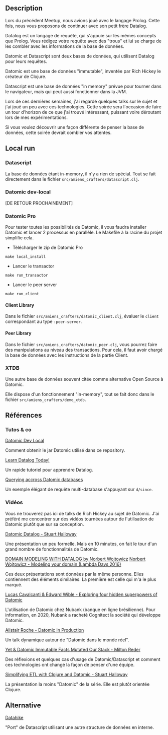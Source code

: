 ## Description

Lors du précédent Meetup, nous avions joué avec le langage Prolog. Cette fois, nous vous proposons de continuer avec son petit frère Datalog.

Datalog est un langage de requête, qui s'appuie sur les mêmes concepts que Prolog. Vous rédigez votre requête avec des "trous" et lui se charge de les combler avec les informations de la base de données.

Datomic et Datascript sont deux bases de données, qui utilisent Datalog pour leurs requêtes.

Datomic est une base de données "immutable", inventée par Rich Hickey le créateur de Clojure.

Datascript est une base de données "in memory" prévue pour tourner dans le navigateur, mais qui peut aussi fonctionner dans la JVM.

Lors de ces dernières semaines, j'ai regardé quelques talks sur le sujet et j'ai joué un peu avec ces technologies. Cette soirée sera l'occasion de faire un tour d'horizon de ce que j'ai trouvé intéressant, puissant voire déroutant lors de mes expérimentations.

Si vous voulez découvrir une façon différente de penser la base de données, cette soirée devrait combler vos attentes.

## Local run

### Datascript

La base de données étant in-memory, il n'y a rien de spécial. Tout se fait directement dans le fichier `src/amiens_crafters/datascript.clj`.

### Datomic dev-local

[DE RETOUR PROCHAINEMENT]

### Datomic Pro

Pour tester toutes les possibilités de Datomic, il vous faudra installer Datomic et lancer 2 processus en parallèle. Le Makefile à la racine du projet simplifie cela.

- Télécharger le zip de Datomic Pro

``` shell
make local_install
```

- Lancer le transactor

``` shell
make run_transactor
```

- Lancer le peer server

``` shell
make run_client
```

#### Client Library

Dans le fichier `src/amiens_crafters/datomic_client.clj`, évaluer le `client` correspondant au type `:peer-server`.

#### Peer Library

Dans le fichier `src/amiens_crafters/datomic_peer.clj`, vous pourrez faire des manipulations au niveau des transactions. Pour cela, il faut avoir chargé la base de données avec les instructions de la partie Client.

### XTDB

Une autre base de données souvent citée comme alternative Open Source à Datomic.

Elle dispose d'un fonctionnement "in-memory", tout se fait donc dans le fichier
 `src/amiens_crafters/demo_xtdb`.

## Références

### Tutos & co

[Datomic Dev Local](https://docs.datomic.com/cloud/dev-local.html)

Comment obtenir le jar Datomic utilisé dans ce repository.

[Learn Datalog Today!](http://www.learndatalogtoday.org/)

Un rapide tutoriel pour apprendre Datalog.

[Querying accross Datomic databases](https://cjohansen.no/querying-across-datomic-databases/)

Un exemple élégant de requête multi-database s'appuyant sur `d/since`.

### Vidéos

Vous ne trouverez pas ici de talks de Rich Hickey au sujet de Datomic. J'ai préféré me concentrer sur des vidéos tournées autour de l'utilisation de Datomic plutôt que sur sa conception.

[Datomic Datalog - Stuart Halloway](https://youtu.be/bAilFQdaiHk)

Une présentation un peu formelle. Mais en 10 minutes, on fait le tour d'un grand nombre de fonctionnalités de Datomic.

[DOMAIN MODELING WITH DATALOG by Norbert Wojtowicz](https://youtu.be/oo-7mN9WXTw)
[Norbert Wojtowicz - Modeling your domain (Lambda Days 2016)](https://youtu.be/UrGJHfB21Ok)

Ces deux présentations sont données par la même personne. Elles contiennent des éléments similaires. La première est celle qui m'a le plus marqué.

[Lucas Cavalcanti & Edward Wible - Exploring four hidden superpowers of Datomic](https://youtu.be/7lm3K8zVOdY)

L'utilisation de Datomic chez Nubank (banque en ligne brésilienne). Pour information, en 2020, Nubank a racheté Cognitect la société qui développe Datomic.

[Alistair Roche - Datomic in Production](https://youtu.be/0rmR80neExo)

Un talk dynamique autour de "Datomic dans le monde réel".

[Yet & Datomic Immutable Facts Mutated Our Stack - Milton Reder](https://youtu.be/gcJmNYj4Mec)

Des réflexions et quelques cas d'usage de Datomic/Datascript et comment ces technologies ont changé la façon de penser d'une équipe.

[Simplifying ETL with Clojure and Datomic - Stuart Halloway](https://youtu.be/oOON--g1PyU)

La présentation la moins "Datomic" de la série. Elle est plutôt orientée Clojure.

## Alternative

[Datahike](https://github.com/replikativ/datahike)

"Port" de Datascript utilisant une autre structure de données en interne.
